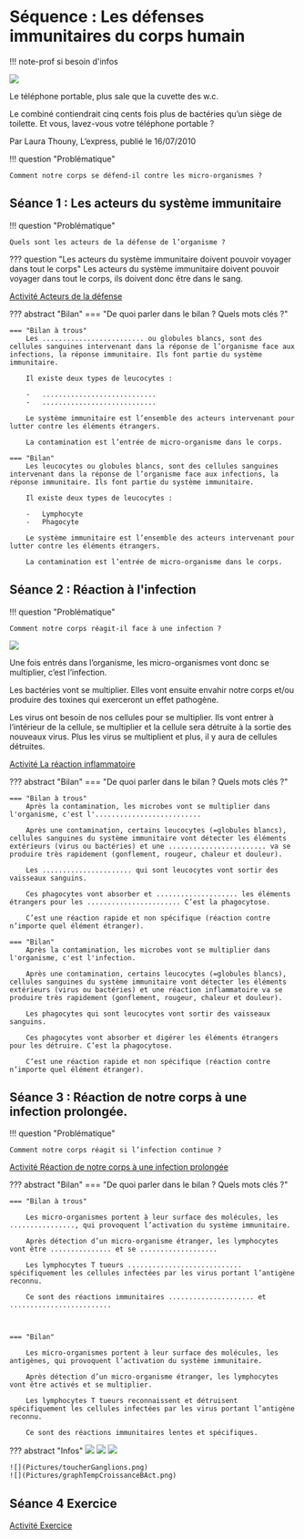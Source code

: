 # Séquence : Les défenses immunitaires du corps humain

!!! note-prof
    si besoin d'infos

![](Pictures/articleBacteriesHumain.png)

Le téléphone portable, plus sale que la cuvette des w.c.

Le combiné contiendrait cinq cents fois plus de bactéries qu’un siège de toilette. Et vous, lavez-vous votre téléphone portable ?

Par Laura Thouny, L’express, publié le 16/07/2010


!!! question "Problématique"

    Comment notre corps se défend-il contre les micro-organismes ?

    

## Séance 1 : Les acteurs du système immunitaire

!!! question "Problématique"

    Quels sont les acteurs de la défense de l’organisme ?

??? question "Les acteurs du système immunitaire doivent pouvoir voyager dans tout le corps"
    Les acteurs du système immunitaire doivent pouvoir voyager dans tout le corps, ils doivent donc être dans le sang.

[Activité Acteurs de la défense](../acteursSystImmu)



??? abstract "Bilan"
    === "De quoi parler dans le bilan ? Quels mots clés ?"

    === "Bilan à trous"
        Les ......................... ou globules blancs, sont des cellules sanguines intervenant dans la réponse de l’organisme face aux infections, la réponse immunitaire. Ils font partie du système immunitaire.

        Il existe deux types de leucocytes :

        -   ............................
        -   ............................

        Le système immunitaire est l’ensemble des acteurs intervenant pour lutter contre les éléments étrangers.

        La contamination est l’entrée de micro-organisme dans le corps.

    === "Bilan"
        Les leucocytes ou globules blancs, sont des cellules sanguines intervenant dans la réponse de l’organisme face aux infections, la réponse immunitaire. Ils font partie du système immunitaire.

        Il existe deux types de leucocytes :

        -   Lymphocyte
        -   Phagocyte

        Le système immunitaire est l’ensemble des acteurs intervenant pour lutter contre les éléments étrangers.

        La contamination est l’entrée de micro-organisme dans le corps.


## Séance 2 : Réaction à l'infection

!!! question "Problématique"

    Comment notre corps réagit-il face à une infection ?

![](Pictures/multipliMicroorga.png)


Une fois entrés dans l’organisme, les micro-organismes vont donc se multiplier, c’est l’infection.

Les bactéries vont se multiplier. Elles vont ensuite envahir notre corps et/ou produire des toxines qui exerceront un effet pathogène.

Les virus ont besoin de nos cellules pour se multiplier. Ils vont entrer à l’intérieur de la cellule, se multiplier et la cellule sera détruite à la sortie des nouveaux virus. Plus les virus se multiplient et plus, il y aura de cellules détruites.

[Activité La réaction inflammatoire](../inflammation)




??? abstract "Bilan"
    === "De quoi parler dans le bilan ? Quels mots clés ?"

    === "Bilan à trous"
        Après la contamination, les microbes vont se multiplier dans l'organisme, c'est l'..........................

        Après une contamination, certains leucocytes (=globules blancs), cellules sanguines du système immunitaire vont détecter les éléments extérieurs (virus ou bactéries) et une ........................ va se produire très rapidement (gonflement, rougeur, chaleur et douleur).

        Les ...................... qui sont leucocytes vont sortir des vaisseaux sanguins.

        Ces phagocytes vont absorber et .................... les éléments étrangers pour les ....................... C’est la phagocytose.

        C’est une réaction rapide et non spécifique (réaction contre n’importe quel élément étranger).

    === "Bilan"
        Après la contamination, les microbes vont se multiplier dans l'organisme, c'est l'infection.

        Après une contamination, certains leucocytes (=globules blancs), cellules sanguines du système immunitaire vont détecter les éléments extérieurs (virus ou bactéries) et une réaction inflammatoire va se produire très rapidement (gonflement, rougeur, chaleur et douleur).

        Les phagocytes qui sont leucocytes vont sortir des vaisseaux sanguins.

        Ces phagocytes vont absorber et digérer les éléments étrangers pour les détruire. C’est la phagocytose.

        C’est une réaction rapide et non spécifique (réaction contre n’importe quel élément étranger).



## Séance 3 : Réaction de notre corps à une infection prolongée.


!!! question "Problématique"

    Comment notre corps réagit si l’infection continue ?

[Activité Réaction de notre corps à une infection prolongée](../infectionContinue)



??? abstract "Bilan"
    === "De quoi parler dans le bilan ? Quels mots clés ?"

    === "Bilan à trous"
        
        Les micro-organismes portent à leur surface des molécules, les ................, qui provoquent l’activation du système immunitaire.

        Après détection d’un micro-organisme étranger, les lymphocytes vont être ............... et se ...................

        Les lymphocytes T tueurs ............................  spécifiquement les cellules infectées par les virus portant l’antigène reconnu.

        Ce sont des réactions immunitaires ..................... et .........................     



    === "Bilan"
    
        Les micro-organismes portent à leur surface des molécules, les antigènes, qui provoquent l’activation du système immunitaire.

        Après détection d’un micro-organisme étranger, les lymphocytes vont être activés et se multiplier.

        Les lymphocytes T tueurs reconnaissent et détruisent  spécifiquement les cellules infectées par les virus portant l’antigène reconnu.

        Ce sont des réactions immunitaires lentes et spécifiques.

??? abstract "Infos"
    ![](Pictures/lymphocyteT_2.jpg)
    ![](Pictures/lymphocyteT_3.jpg)
    ![](Pictures/localisationGanglions.png)

    ![](Pictures/toucherGanglions.png)
    ![](Pictures/graphTempCroissanceBAct.png)

## Séance 4 Exercice


[Activité Exercice](../exoActeursInfections)
